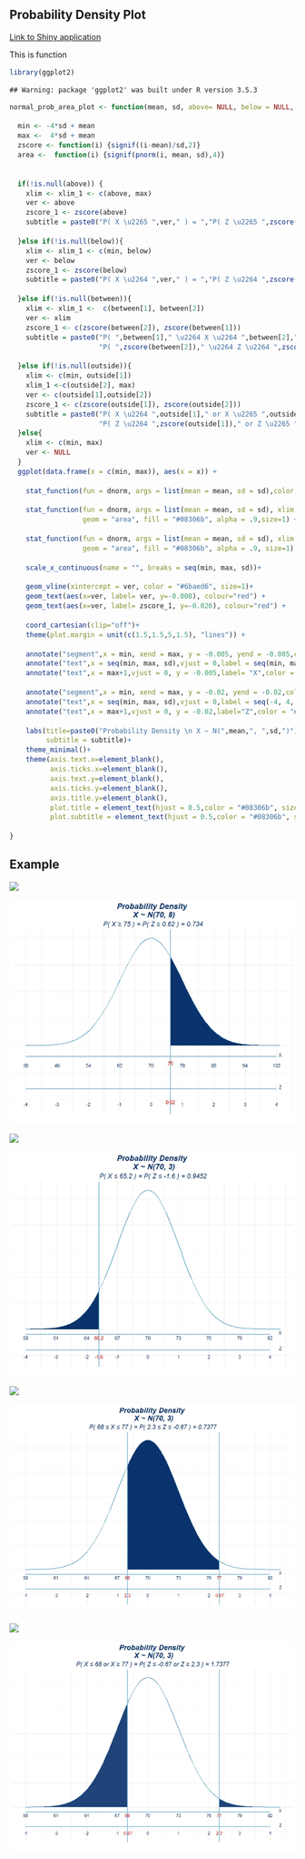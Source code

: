 Probability Density Plot
------------------------

[Link to Shiny application](https://loankimrobinson.shinyapps.io/Probability_Density_Plot/)

This is function

``` r
library(ggplot2)
```

    ## Warning: package 'ggplot2' was built under R version 3.5.3

``` r
normal_prob_area_plot <- function(mean, sd, above= NULL, below = NULL, between = c(NULL, NULL), outside = c(NULL, NULL)){
  
  min <- -4*sd + mean
  max <-  4*sd + mean
  zscore <- function(i) {signif((i-mean)/sd,2)}
  area <-  function(i) {signif(pnorm(i, mean, sd),4)}
  
  
  if(!is.null(above)) {
    xlim <- xlim_1 <- c(above, max)
    ver <- above
    zscore_1 <- zscore(above)
    subtitle = paste0("P( X \u2265 ",ver," ) = ","P( Z \u2265 ",zscore(above)," ) = ",area(above))
    
  }else if(!is.null(below)){
    xlim <- xlim_1 <- c(min, below)
    ver <- below
    zscore_1 <- zscore(below)
    subtitle = paste0("P( X \u2264 ",ver," ) = ","P( Z \u2264 ",zscore(below)," ) = ", 1-area(below))
                      
  }else if(!is.null(between)){
    xlim <- xlim_1 <-  c(between[1], between[2])
    ver <- xlim
    zscore_1 <- c(zscore(between[2]), zscore(between[1]))
    subtitle = paste0("P( ",between[1]," \u2264 X \u2264 ",between[2]," ) = ",
                      "P( ",zscore(between[2])," \u2264 Z \u2264 ",zscore(between[1])," ) = ", area(between[2])-area(between[1]))

  }else if(!is.null(outside)){
    xlim <- c(min, outside[1])
    xlim_1 <-c(outside[2], max)
    ver <- c(outside[1],outside[2])
    zscore_1 <- c(zscore(outside[1]), zscore(outside[2]))
    subtitle = paste0("P( X \u2264 ",outside[1]," or X \u2265 ",outside[2]," ) = ",
                      "P( Z \u2264 ",zscore(outside[1])," or Z \u2265 ",zscore(outside[2])," ) = ", area(outside[2]) + (1 -area(outside[1])))
  }else{
    xlim <- c(min, max)
    ver <- NULL
  }
  ggplot(data.frame(x = c(min, max)), aes(x = x)) + 
    
    stat_function(fun = dnorm, args = list(mean = mean, sd = sd),color = "#6baed6",size=1) + 
    
    stat_function(fun = dnorm, args = list(mean = mean, sd = sd), xlim = xlim,
                  geom = "area", fill = "#08306b", alpha = .9,size=1) +
    
    stat_function(fun = dnorm, args = list(mean = mean, sd = sd), xlim = xlim_1,
                  geom = "area", fill = "#08306b", alpha = .9, size=1) +
    
    scale_x_continuous(name = "", breaks = seq(min, max, sd))+
    
    geom_vline(xintercept = ver, color = "#6baed6", size=1)+
    geom_text(aes(x=ver, label= ver, y=-0.008), colour="red") +
    geom_text(aes(x=ver, label= zscore_1, y=-0.026), colour="red") +
    
    coord_cartesian(clip="off")+
    theme(plot.margin = unit(c(1.5,1.5,5,1.5), "lines")) +
    
    annotate("segment",x = min, xend = max, y = -0.005, yend = -0.005,color = "#6baed6", size=0.8) +
    annotate("text",x = seq(min, max, sd),vjust = 0,label = seq(min, max, sd), y = -0.01,color = "#08306b") +
    annotate("text",x = max+1,vjust = 0, y = -0.005,label= "X",color = "#08306b") +
    
    annotate("segment",x = min, xend = max, y = -0.02, yend = -0.02,color = "#6baed6", size=0.8) +
    annotate("text",x = seq(min, max, sd),vjust = 0,label = seq(-4, 4, 1), y = -0.028,color = "#08306b") +
    annotate("text",x = max+1,vjust = 0, y = -0.02,label="Z",color = "#08306b") +
    
    labs(title=paste0("Probability Density \n X ~ N(",mean,", ",sd,")"),
         subtitle = subtitle)+
    theme_minimal()+
    theme(axis.text.x=element_blank(),
          axis.ticks.x=element_blank(),
          axis.text.y=element_blank(),
          axis.ticks.y=element_blank(),
          axis.title.y=element_blank(),
          plot.title = element_text(hjust = 0.5,color = "#08306b", size = 18, face = "bold.italic"),
          plot.subtitle = element_text(hjust = 0.5,color = "#08306b", size = 15, face = "italic"))
  
}
```

Example
-------

![](README_files/figure-markdown_github/unnamed-chunk-2-1.png)

![plot](right%20tail.jpeg)

![](README_files/figure-markdown_github/unnamed-chunk-3-1.png)

![plot](left%20tail.jpeg)

![](README_files/figure-markdown_github/unnamed-chunk-4-1.png)

![plot](between.jpeg)

![](README_files/figure-markdown_github/unnamed-chunk-5-1.png)

![plot](both%20tails.jpeg)
